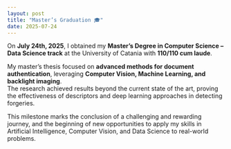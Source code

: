 ```yaml
---
layout: post
title: "Master’s Graduation 🎓"
date: 2025-07-24
---
```


On **July 24th, 2025**, I obtained my **Master’s Degree in Computer Science – Data Science track** at the University of Catania with **110/110 cum laude**.  

My master’s thesis focused on **advanced methods for document authentication**, leveraging **Computer Vision, Machine Learning, and backlight imaging**.  
The research achieved results beyond the current state of the art, proving the effectiveness of descriptors and deep learning approaches in detecting forgeries.  

This milestone marks the conclusion of a challenging and rewarding journey, and the beginning of new opportunities to apply my skills in Artificial Intelligence, Computer Vision, and Data Science to real-world problems.
